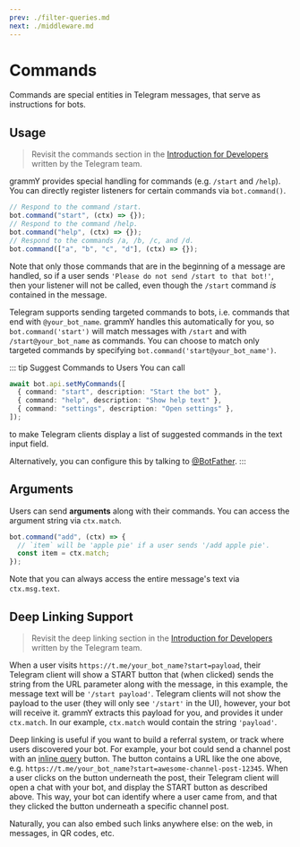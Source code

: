 ```yaml
---
prev: ./filter-queries.md
next: ./middleware.md
---
```


# Commands

Commands are special entities in Telegram messages, that serve as instructions for bots.

## Usage

> Revisit the commands section in the [Introduction for Developers](https://core.telegram.org/bots#commands) written by the Telegram team.

grammY provides special handling for commands (e.g. `/start` and `/help`).
You can directly register listeners for certain commands via `bot.command()`.

```ts
// Respond to the command /start.
bot.command("start", (ctx) => {});
// Respond to the command /help.
bot.command("help", (ctx) => {});
// Respond to the commands /a, /b, /c, and /d.
bot.command(["a", "b", "c", "d"], (ctx) => {});
```

Note that only those commands that are in the beginning of a message are handled, so if a user sends `'Please do not send /start to that bot!'`, then your listener will not be called, even though the `/start` command _is_ contained in the message.

Telegram supports sending targeted commands to bots, i.e. commands that end with `@your_bot_name`.
grammY handles this automatically for you, so `bot.command('start')` will match messages with `/start` and with `/start@your_bot_name` as commands.
You can choose to match only targeted commands by specifying `bot.command('start@your_bot_name')`.

::: tip Suggest Commands to Users
You can call

```ts
await bot.api.setMyCommands([
  { command: "start", description: "Start the bot" },
  { command: "help", description: "Show help text" },
  { command: "settings", description: "Open settings" },
]);
```

to make Telegram clients display a list of suggested commands in the text input field.

Alternatively, you can configure this by talking to [@BotFather](https://t.me/BotFather).
:::

## Arguments

Users can send **arguments** along with their commands.
You can access the argument string via `ctx.match`.

```ts
bot.command("add", (ctx) => {
  // `item` will be 'apple pie' if a user sends '/add apple pie'.
  const item = ctx.match;
});
```

Note that you can always access the entire message's text via `ctx.msg.text`.

## Deep Linking Support

> Revisit the deep linking section in the [Introduction for Developers](https://core.telegram.org/bots#deep-linking) written by the Telegram team.

When a user visits `https://t.me/your_bot_name?start=payload`, their Telegram client will show a START button that (when clicked) sends the string from the URL parameter along with the message, in this example, the message text will be `'/start payload'`.
Telegram clients will not show the payload to the user (they will only see `'/start'` in the UI), however, your bot will receive it.
grammY extracts this payload for you, and provides it under `ctx.match`.
In our example, `ctx.match` would contain the string `'payload'`.

Deep linking is useful if you want to build a referral system, or track where users discovered your bot.
For example, your bot could send a channel post with an [inline query](/plugins/keyboard.html#inline-keyboards) button.
The button contains a URL like the one above, e.g. `https://t.me/your_bot_name?start=awesome-channel-post-12345`.
When a user clicks on the button underneath the post, their Telegram client will open a chat with your bot, and display the START button as described above.
This way, your bot can identify where a user came from, and that they clicked the button underneath a specific channel post.

Naturally, you can also embed such links anywhere else: on the web, in messages, in QR codes, etc.
